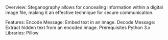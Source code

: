 Overview:
  Steganography allows for concealing information within a digital image file, making it an effective technique for secure communication.

Features:
  Encode Message: Embed text in an image.
  Decode Message: Extract hidden text from an encoded image.
  Prerequisites
  Python 3.x
  Libraries: Pillow
